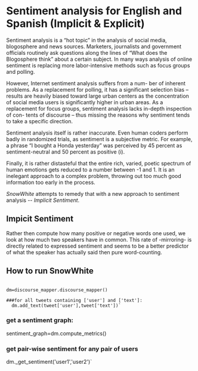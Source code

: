Sentiment analysis for English and Spanish (Implicit & Explicit)
=========

Sentiment analysis is a “hot topic” in the analysis of social media, blogosphere and news sources. 
Marketers, journalists and government officials routinely ask questions along the lines of “What 
does the Blogosphere think” about a certain subject. In many ways analysis of online sentiment is 
replacing more labor-intensive methods such as focus groups and polling.

However, Internet sentiment analysis suffers from a num- ber of inherent problems. As a replacement 
for polling, it has a significant selection bias – results are heavily biased toward large urban 
centers as the concentration of social media users is significantly higher in urban areas. As a 
replacement for focus groups, sentiment analysis lacks in-depth inspection of con- tents of discourse – 
thus missing the reasons why sentiment tends to take a specific direction.

Sentiment analysis itself is rather inaccurate. Even human coders perform badly in randomized trials, 
as sentiment is a subjective metric. For example, a phrase “I bought a Honda yesterday” was perceived 
by 45 percent as sentiment-neutral and 50 percent as positive (i).

Finally, it is rather distasteful that the entire rich, varied, poetic spectrum of human emotions 
gets reduced to a number between -1 and 1. It is an inelegant approach to a complex problem, throwing 
out too much good information too early in the process.

*SnowWhite* attempts to remedy that with a new approach to sentiment analysis -- *Implicit Sentiment*.

Impicit Sentiment
-----------------

Rather then compute how many positive or negative words one used, we look at how much two speakers have
in common. This rate of -mirroring- is directly related to expressed sentiment and seems to be a better
predictor of what the speaker has actually said then pure word-counting.

How to run SnowWhite
--------------------

```from snowwhite import discourse_mapper

dm=discourse_mapper.discourse_mapper()

###for all tweets containing ['user'] and ['text']:
  dm.add_text(tweet['user'],tweet['text'])`
```

### get a sentiment graph:
sentiment_graph=dm.compute_metrics()

### get pair-wise sentiment for any pair of users
dm._get_sentiment('user1','user2')`

